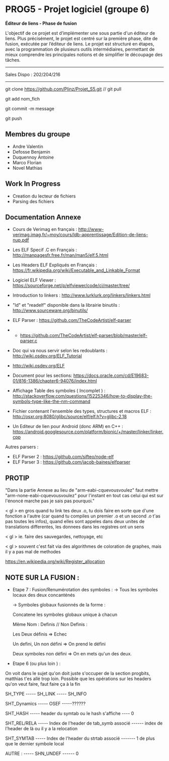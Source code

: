 # PROG5 - Projet logiciel (groupe 6)

**Éditeur de liens - Phase de fusion**

L'objectif  de  ce  projet  est  d’implémenter  une  sous  partie  d'un  éditeur  de  liens. Plus  précisément, le projet est centré sur la première phase, dite de fusion, exécutée par l’éditeur de liens. Le projet est structuré en étapes, avec la programmation de plusieurs outils intermédiaires, permettant de mieux comprendre les principales notions et de simplifier le découpage des tâches.

***

Sales Dispo : 202/204/216


***
git clone https://github.com/Plinz/Projet_S5.git // git pull

git add nom_fich

git commit -m message

git push

## Membres du groupe

* Andre Valentin
* Defosse Benjamin
* Duquennoy Antoine
* Marco Florian
* Novel Mathias

## Work In Progress

* Creation du lecteur de fichiers
* Parsing des fichiers  

## Documentation Annexe 

* Cours de Verimag en français : http://www-verimag.imag.fr/~moy/cours/ldb-apprentissage/Edition-de-liens-nup.pdf
* Les ELF Specif .C en Français : http://manpagesfr.free.fr/man/man5/elf.5.html
* Les Headers ELF Expliqués en Français : https://fr.wikipedia.org/wiki/Executable_and_Linkable_Format
* Logiciel ELF Viewer : https://sourceforge.net/p/elfviewer/code/ci/master/tree/
* Introduction to linkers : http://www.lurklurk.org/linkers/linkers.html
* "ld" et "readelf" disponible dans la librairie binutils : http://www.sourceware.org/binutils/


* ELF Parser : https://github.com/TheCodeArtist/elf-parser
* * https://github.com/TheCodeArtist/elf-parser/blob/master/elf-parser.c


* Doc qui va nous servir selon les redoublants : http://wiki.osdev.org/ELF_Tutorial
* http://wiki.osdev.org/ELF
* Document pour les sections: https://docs.oracle.com/cd/E19683-01/816-1386/chapter6-94076/index.html
* Affichage Table des symboles ( Incomplet ) : http://stackoverflow.com/questions/15225346/how-to-display-the-symbols-type-like-the-nm-command
* Fichier contenant l'ensemble des types, structures et macros ELF : http://osxr.org:8080/glibc/source/elf/elf.h?v=glibc-2.18

* Un Editeur de lien pour Android (donc ARM) en C++ : https://android.googlesource.com/platform/bionic/+/master/linker/linker.cpp

Autres parsers :
* ELF Parser 2 : https://github.com/sifteo/node-elf
* ELF Parser 3 : https://github.com/jacob-baines/elfparser

## PROTIP

"Dans la partie Annexe au lieu de "arm-eabi-cquevousvoulez" faut mettre "arm-none-eabi-cquevousvoulez" pour l'instant en tout cas celui qui est sur l'énoncé marche pas je sais pas pourquoi."



< gl >	en gros quand tu link tes deux .o, tu dois faire en sorte que d'une fonction a l'autre (car quand tu compiles un premier .o et un second .o t'as pas toutes les infos), quand elles sont appeles dans deux unites de translations differentes, les donnees dans les registres ont un sens

< gl >	ie. faire des sauvegardes, nettoyage, etc

< gl >	souvent c'est fait via des algorithmes de coloration de graphes, mais il y a pas mal de methodes

https://en.wikipedia.org/wiki/Register_allocation

## NOTE SUR LA FUSION :

* Etape 7 : Fusion/Renumérotation des symboles :
  -> Tous les symboles locaux des deux concanténés
  
  -> Symboles globaux fusionnés de la forme : 
    
    Concatene les symboles globaux unique à chacun 
    
    Même Nom : Definis // Non Definis :
     
    Les Deux définis => Echec
    
    Un defini, Un non défini => On prend le défini
    
    Deux symboles non défini => On en mets qu'un des deux. 
    
* Etape 6 (ou plus loin ) :

On voit dans le sujet qu'on doit juste s'occuper de la section progbits, matthias t'es allé trop loin. Possible que les opérations sur les headers qu'on veut faire, faut faire ça à la fin

SH_TYPE ----- SH_LINK  -----       SH_INFO

SHT_Dynamics   -----   OSEF -----??????

SHT_HASH    -----   header du symtab ou le hash s'affiche ---- 0

SHT_REL/RELA    -----  Index de l'header de tab_symb associé ------ index de l'header de là ou il y a la relocation

SHT_SYMTAB  -----      Index de l'header du strtab associé ------- 1 de plus que le dernier symbole local

AUTRE :      -----     SHN_UNDEF  ------ 0
